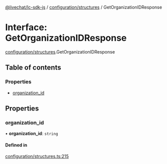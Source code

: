 [@livechat/lc-sdk-js](../README.md) / [configuration/structures](../modules/configuration_structures.md) / GetOrganizationIDResponse

# Interface: GetOrganizationIDResponse

[configuration/structures](../modules/configuration_structures.md).GetOrganizationIDResponse

## Table of contents

### Properties

- [organization\_id](configuration_structures.GetOrganizationIDResponse.md#organization_id)

## Properties

### organization\_id

• **organization\_id**: `string`

#### Defined in

[configuration/structures.ts:215](https://github.com/livechat/lc-sdk-js/blob/4da1eb6/src/configuration/structures.ts#L215)
